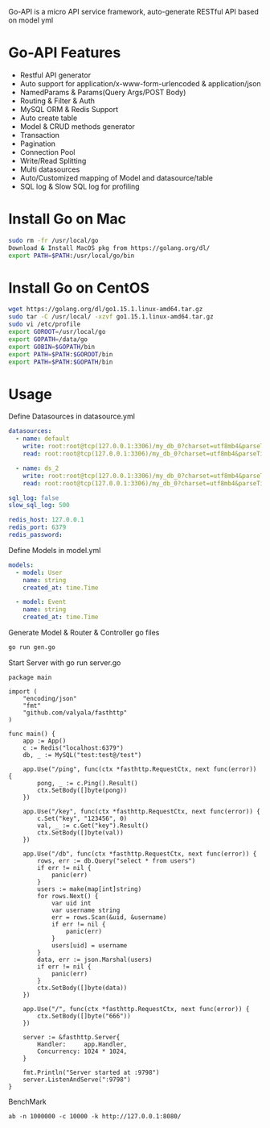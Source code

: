 Go-API is a micro API service framework, auto-generate RESTful API based on model yml

# Go-API Features
- Restful API generator
- Auto support for application/x-www-form-urlencoded & application/json
- NamedParams & Params(Query Args/POST Body)
- Routing & Filter & Auth
- MySQL ORM & Redis Support
- Auto create table
- Model & CRUD methods generator
- Transaction
- Pagination
- Connection Pool
- Write/Read Splitting
- Multi datasources
- Auto/Customized mapping of Model and datasource/table
- SQL log & Slow SQL log for profiling

# Install Go on Mac
``` bash
sudo rm -fr /usr/local/go
Download & Install MacOS pkg from https://golang.org/dl/
export PATH=$PATH:/usr/local/go/bin
```

# Install Go on CentOS
``` bash
wget https://golang.org/dl/go1.15.1.linux-amd64.tar.gz
sudo tar -C /usr/local/ -xzvf go1.15.1.linux-amd64.tar.gz
sudo vi /etc/profile
export GOROOT=/usr/local/go
export GOPATH=/data/go
export GOBIN=$GOPATH/bin
export PATH=$PATH:$GOROOT/bin
export PATH=$PATH:$GOPATH/bin
```
# Usage
Define Datasources in datasource.yml
``` yml
datasources:
  - name: default
    write: root:root@tcp(127.0.0.1:3306)/my_db_0?charset=utf8mb4&parseTime=True
    read: root:root@tcp(127.0.0.1:3306)/my_db_0?charset=utf8mb4&parseTime=True

  - name: ds_2
    write: root:root@tcp(127.0.0.1:3306)/my_db_0?charset=utf8mb4&parseTime=True
    read: root:root@tcp(127.0.0.1:3306)/my_db_0?charset=utf8mb4&parseTime=True

sql_log: false
slow_sql_log: 500

redis_host: 127.0.0.1
redis_port: 6379
redis_password: 
```
Define Models in model.yml
``` yml
models:
  - model: User
    name: string
    created_at: time.Time

  - model: Event
    name: string
    created_at: time.Time
```
Generate Model & Router & Controller go files
``` bash
go run gen.go
```
Start Server with go run server.go
```
package main

import (
    "encoding/json"
    "fmt"
    "github.com/valyala/fasthttp"
)

func main() {
    app := App()
    c := Redis("localhost:6379")
    db, _ := MySQL("test:test@/test")

    app.Use("/ping", func(ctx *fasthttp.RequestCtx, next func(error)) {
        pong, _ := c.Ping().Result()
        ctx.SetBody([]byte(pong))
    })

    app.Use("/key", func(ctx *fasthttp.RequestCtx, next func(error)) {
        c.Set("key", "123456", 0)
        val, _ := c.Get("key").Result()
        ctx.SetBody([]byte(val))
    })

    app.Use("/db", func(ctx *fasthttp.RequestCtx, next func(error)) {
        rows, err := db.Query("select * from users")
        if err != nil {
            panic(err)
        }
        users := make(map[int]string)
        for rows.Next() {
            var uid int
            var username string
            err = rows.Scan(&uid, &username)
            if err != nil {
                panic(err)
            }
            users[uid] = username
        }
        data, err := json.Marshal(users)
        if err != nil {
            panic(err)
        }
        ctx.SetBody([]byte(data))
    })

    app.Use("/", func(ctx *fasthttp.RequestCtx, next func(error)) {
        ctx.SetBody([]byte("666"))
    })

    server := &fasthttp.Server{
        Handler:     app.Handler,
        Concurrency: 1024 * 1024,
    }

    fmt.Println("Server started at :9798")
    server.ListenAndServe(":9798")
}
```

BenchMark
```
ab -n 1000000 -c 10000 -k http://127.0.0.1:8080/
```